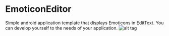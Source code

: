 # EmoticonEditor
Simple android application template that displays Emoticons in EditText. You can develop yourself to the needs of your application.
![alt tag](http://hangga.web.id/wp-content/uploads/2014/04/device-2014-04-06-132659.png)

